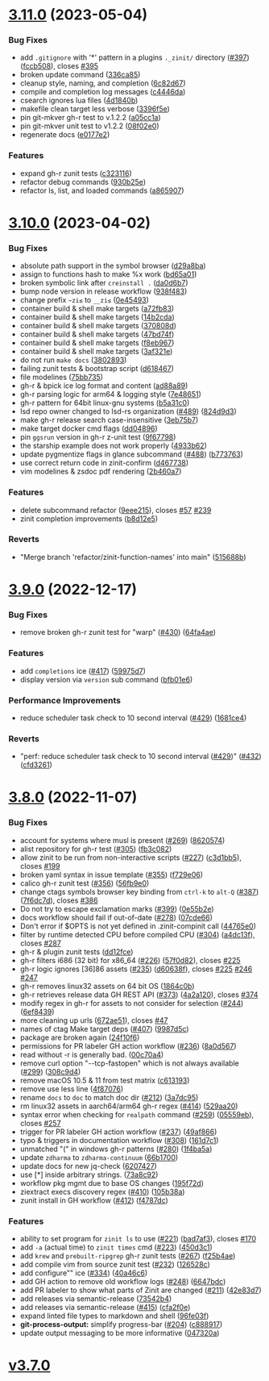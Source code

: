 # [3.11.0](https://github.com/zdharma-continuum/zinit/compare/v3.10.0...v3.11.0) (2023-05-04)


### Bug Fixes

* add `.gitignore` with '*' pattern in a plugins `._zinit/` directory ([#397](https://github.com/zdharma-continuum/zinit/issues/397)) ([fccb508](https://github.com/zdharma-continuum/zinit/commit/fccb5080ab4b1df83f01906082eea444f218776f)), closes [#395](https://github.com/zdharma-continuum/zinit/issues/395)
* broken update command ([336ca85](https://github.com/zdharma-continuum/zinit/commit/336ca85ade5d4c5c99bd903610baf9961753192b))
* cleanup style, naming, and completion ([6c82d67](https://github.com/zdharma-continuum/zinit/commit/6c82d6788dec6a60c4c217d03c45c327bc0e59a1))
* compile and completion log messages ([c4446da](https://github.com/zdharma-continuum/zinit/commit/c4446da57e5375f4a89ea94e1e8c04eacfc4e494))
* csearch ignores lua files ([4d1840b](https://github.com/zdharma-continuum/zinit/commit/4d1840b883e86cc46df2050c01bd0731e29023aa))
* makefile clean target less verbose ([3396f5e](https://github.com/zdharma-continuum/zinit/commit/3396f5e3aa1fb81d128d4f34b9ff868011d68981))
* pin git-mkver gh-r test to v.1.2.2 ([a05cc1a](https://github.com/zdharma-continuum/zinit/commit/a05cc1ab59db5b82c5a0f7ee0b6bbef84f0e8b0e))
* pin git-mkver unit test to v1.2.2 ([08f02e0](https://github.com/zdharma-continuum/zinit/commit/08f02e00d0fbc86b10d44d18f5b774c9c00806cc))
* regenerate docs ([e0177e2](https://github.com/zdharma-continuum/zinit/commit/e0177e20382d8336d55bc2637a6f2c515d25ce19))


### Features

* expand gh-r zunit tests ([c323116](https://github.com/zdharma-continuum/zinit/commit/c3231164836c8ca3ca9ebded8d95c31c0a186567))
* refactor debug commands ([930b25e](https://github.com/zdharma-continuum/zinit/commit/930b25ee3c6cc66931eda0030c422fddd69ef9c4))
* refactor ls, list, and loaded commands ([a865907](https://github.com/zdharma-continuum/zinit/commit/a86590762ac2bb5244db5d3cd7d99d32a9dc11fe))

# [3.10.0](https://github.com/zdharma-continuum/zinit/compare/v3.9.0...v3.10.0) (2023-04-02)


### Bug Fixes

* absolute path support in the symbol browser ([d29a8ba](https://github.com/zdharma-continuum/zinit/commit/d29a8ba2b757b936663c16d12e46d3638f44027a))
* assign to functions hash to make %x work ([bd65a01](https://github.com/zdharma-continuum/zinit/commit/bd65a017345ac891b6b14eb5feb4182bc9c74ace))
* broken symbolic link after `creinstall .` ([da0d6b7](https://github.com/zdharma-continuum/zinit/commit/da0d6b712c6466d11165ac9e27a6cd7de856e537))
* bump node version in release workflow ([938f483](https://github.com/zdharma-continuum/zinit/commit/938f48375b20545078b63d6c1dba0a905599afe4))
* change prefix `~zi≤` to `__zi≤` ([0e45493](https://github.com/zdharma-continuum/zinit/commit/0e45493e36ff350c79c164895bd4718103e2cf7a))
* container build & shell make targets ([a72fb83](https://github.com/zdharma-continuum/zinit/commit/a72fb83f0999a7fa4a26c6e1bb71d6cab3858b4f))
* container build & shell make targets ([14b2cda](https://github.com/zdharma-continuum/zinit/commit/14b2cda0397c343b1bfdc041cba7c4ab216e3803))
* container build & shell make targets ([370808d](https://github.com/zdharma-continuum/zinit/commit/370808dd5186f4b9c8a214e7ef6f4350df243b5b))
* container build & shell make targets ([47bd74f](https://github.com/zdharma-continuum/zinit/commit/47bd74f8a7c74761e9b03943d3c40fc523df585f))
* container build & shell make targets ([f8eb967](https://github.com/zdharma-continuum/zinit/commit/f8eb967b0e98f135b43cb5065aceb8a4f058aa09))
* container build & shell make targets ([3af321e](https://github.com/zdharma-continuum/zinit/commit/3af321e8e4975a07634df08acda383e4cf53e99c))
* do not run `make docs` ([3802893](https://github.com/zdharma-continuum/zinit/commit/3802893c74988fc03bad086601c905a1046a9fc1))
* failing zunit tests & bootstrap script ([d618467](https://github.com/zdharma-continuum/zinit/commit/d618467ff090a6dbfb327ca0a29141d0c9312b24))
* file modelines ([75bb735](https://github.com/zdharma-continuum/zinit/commit/75bb73547ed24ab6d25e1aed03684caebba39f5e))
* gh-r & bpick ice log format and content ([ad88a89](https://github.com/zdharma-continuum/zinit/commit/ad88a890ad25505acb764f9551ee00d5264daa9a))
* gh-r parsing logic for arm64 & logging style ([7e48651](https://github.com/zdharma-continuum/zinit/commit/7e486519d7aad48a8b6009ae5075f0efec2409f9))
* gh-r pattern for 64bit linux-gnu systems ([b5a31c0](https://github.com/zdharma-continuum/zinit/commit/b5a31c07f2bd2d823ce9e99b98228ec68db523bd))
* lsd repo owner changed to lsd-rs organization ([#489](https://github.com/zdharma-continuum/zinit/issues/489)) ([824d9d3](https://github.com/zdharma-continuum/zinit/commit/824d9d36177dac00a81333205e2b3dfbc35cb758))
* make gh-r release search case-insensitive ([3eb75b7](https://github.com/zdharma-continuum/zinit/commit/3eb75b7ee9db4dd01455811cf4ca4539dd07246b))
* make target docker cmd flags ([dd04896](https://github.com/zdharma-continuum/zinit/commit/dd048964491b9a63f4622b591b9a227d5e981408))
* pin `ggsrun` version in gh-r z-unit test ([9f67798](https://github.com/zdharma-continuum/zinit/commit/9f677989e8386469bc2d5dcb0d2cb5d62d489e34))
* the starship example does not work properly ([4933b62](https://github.com/zdharma-continuum/zinit/commit/4933b62f400a1b6b29b82a9ff233911b336a33c5))
* update pygmentize flags in glance subcommand ([#488](https://github.com/zdharma-continuum/zinit/issues/488)) ([b773763](https://github.com/zdharma-continuum/zinit/commit/b773763bdc37d414a5d954ccb00877374177f0ec))
* use correct return code in zinit-confirm ([d467738](https://github.com/zdharma-continuum/zinit/commit/d467738c1b1c834e938b4b4bb6e83cab5bfdc429))
* vim modelines & zsdoc pdf rendering ([2b460a7](https://github.com/zdharma-continuum/zinit/commit/2b460a74f236178cd8d06b55069049381d79256e))


### Features

* delete subcommand refactor ([9eee215](https://github.com/zdharma-continuum/zinit/commit/9eee215e3f8ee7d8404e4e54f8ef57a57a21fde2)), closes [#57](https://github.com/zdharma-continuum/zinit/issues/57) [#239](https://github.com/zdharma-continuum/zinit/issues/239)
* zinit completion improvements ([b8d12e5](https://github.com/zdharma-continuum/zinit/commit/b8d12e555d4cadff7769ef67c5d4c0d403f0b11e))


### Reverts

* "Merge branch 'refactor/zinit-function-names' into main" ([515688b](https://github.com/zdharma-continuum/zinit/commit/515688bc976e793422d21ba9debfdd1a982c611e))

# [3.9.0](https://github.com/zdharma-continuum/zinit/compare/v3.8.0...v3.9.0) (2022-12-17)


### Bug Fixes

* remove broken gh-r zunit test for "warp" ([#430](https://github.com/zdharma-continuum/zinit/issues/430)) ([64fa4ae](https://github.com/zdharma-continuum/zinit/commit/64fa4aef3ae517afe5444b24df9603e9d1a77a55))


### Features

* add `completions` ice ([#417](https://github.com/zdharma-continuum/zinit/issues/417)) ([59975d7](https://github.com/zdharma-continuum/zinit/commit/59975d70d7101651b0bb01f4e22c23db0dae8133))
* display version via `version` sub command ([bfb01e6](https://github.com/zdharma-continuum/zinit/commit/bfb01e65d7b9a98c643f3ee0a92f2df06372f52e))


### Performance Improvements

* reduce scheduler task check to 10 second interval ([#429](https://github.com/zdharma-continuum/zinit/issues/429)) ([1681ce4](https://github.com/zdharma-continuum/zinit/commit/1681ce40ebf98e5bf48b78ac5d6c060c1ecada99))


### Reverts

* "perf: reduce scheduler task check to 10 second interval ([#429](https://github.com/zdharma-continuum/zinit/issues/429))" ([#432](https://github.com/zdharma-continuum/zinit/issues/432)) ([cfd3261](https://github.com/zdharma-continuum/zinit/commit/cfd32618921ce0626a6deadc794da962750a845d))

# [3.8.0](https://github.com/zdharma-continuum/zinit/compare/v3.7.0...v3.8.0) (2022-11-07)


### Bug Fixes

* account for systems where musl is present ([#269](https://github.com/zdharma-continuum/zinit/issues/269)) ([8620574](https://github.com/zdharma-continuum/zinit/commit/8620574a5533695525260fd88df8d249c701217f))
* alist repository for gh-r test ([#305](https://github.com/zdharma-continuum/zinit/issues/305)) ([fb3c082](https://github.com/zdharma-continuum/zinit/commit/fb3c082551ee9f48676c3183d5a4e9e842d3d874))
* allow zinit to be run from non-interactive scripts ([#227](https://github.com/zdharma-continuum/zinit/issues/227)) ([c3d1bb5](https://github.com/zdharma-continuum/zinit/commit/c3d1bb586c77a98566c552358fd9aee084e30da8)), closes [#199](https://github.com/zdharma-continuum/zinit/issues/199)
* broken yaml syntax in issue template ([#355](https://github.com/zdharma-continuum/zinit/issues/355)) ([f729e06](https://github.com/zdharma-continuum/zinit/commit/f729e065db88a5cd0daa8a6f2bd2f8ee0439545a))
* calico gh-r zunit test ([#356](https://github.com/zdharma-continuum/zinit/issues/356)) ([56fb9e0](https://github.com/zdharma-continuum/zinit/commit/56fb9e0b1df21de809a2efc935882b49e9161618))
* change ctags symbols browser key  binding from `ctrl-k` to `alt-Q` ([#387](https://github.com/zdharma-continuum/zinit/issues/387)) ([7f6dc7d](https://github.com/zdharma-continuum/zinit/commit/7f6dc7da6c824b30c0e8e30ae0ecbda5be118e68)), closes [#386](https://github.com/zdharma-continuum/zinit/issues/386)
* Do not try to escape exclamation marks ([#399](https://github.com/zdharma-continuum/zinit/issues/399)) ([0e55b2e](https://github.com/zdharma-continuum/zinit/commit/0e55b2ea673915c462af752ee7d46fff55e6f436))
* docs workflow should fail if out-of-date ([#278](https://github.com/zdharma-continuum/zinit/issues/278)) ([07cde66](https://github.com/zdharma-continuum/zinit/commit/07cde660081c91382ce73b60485839710154c7c6))
* Don't error if $OPTS is not yet defined in .zinit-compinit call ([44765e0](https://github.com/zdharma-continuum/zinit/commit/44765e0bcb8d3f1ee3eb55286e33ad17b8c72a5e))
* filter by runtime detected CPU before compiled CPU ([#304](https://github.com/zdharma-continuum/zinit/issues/304)) ([a4dc13f](https://github.com/zdharma-continuum/zinit/commit/a4dc13f66a65c4fa52953104c13e44a7d7c0a945)), closes [#287](https://github.com/zdharma-continuum/zinit/issues/287)
* gh-r & plugin zunit tests ([dd12fce](https://github.com/zdharma-continuum/zinit/commit/dd12fce3f49db284de7cf18a03ef891cc46bc7cc))
* gh-r filters i686 (32 bit) for x86_64 ([#226](https://github.com/zdharma-continuum/zinit/issues/226)) ([57f0d82](https://github.com/zdharma-continuum/zinit/commit/57f0d82118ed626f04d4b9b8b26de48c9d7e0956)), closes [#225](https://github.com/zdharma-continuum/zinit/issues/225)
* gh-r logic ignores [36]86 assets ([#235](https://github.com/zdharma-continuum/zinit/issues/235)) ([d60638f](https://github.com/zdharma-continuum/zinit/commit/d60638f2217875056a061b3411c4bcc678dce5f6)), closes [#225](https://github.com/zdharma-continuum/zinit/issues/225) [#246](https://github.com/zdharma-continuum/zinit/issues/246) [#247](https://github.com/zdharma-continuum/zinit/issues/247)
* gh-r removes linux32 assets on 64 bit OS ([1864c0b](https://github.com/zdharma-continuum/zinit/commit/1864c0be09faa0e4d9a7c549cafed7d296d7517e))
* gh-r retrieves release data GH REST API  ([#373](https://github.com/zdharma-continuum/zinit/issues/373)) ([4a2a120](https://github.com/zdharma-continuum/zinit/commit/4a2a120b341793b1abaef5f12fbb4808277d8570)), closes [#374](https://github.com/zdharma-continuum/zinit/issues/374)
* modify regex in gh-r for assets to not consider for selection ([#244](https://github.com/zdharma-continuum/zinit/issues/244)) ([6ef8439](https://github.com/zdharma-continuum/zinit/commit/6ef84398b2c92073d88f440dfbfd554cb8e75343))
* more cleaning up urls ([672ae51](https://github.com/zdharma-continuum/zinit/commit/672ae514142b433708ea10486556fe3f0ba54e3e)), closes [#47](https://github.com/zdharma-continuum/zinit/issues/47)
* names of ctag Make target deps ([#407](https://github.com/zdharma-continuum/zinit/issues/407)) ([9987d5c](https://github.com/zdharma-continuum/zinit/commit/9987d5c781d4a95698ed649dc59b11c34006b1c1))
* package are broken again ([24f10f6](https://github.com/zdharma-continuum/zinit/commit/24f10f6367cbab6039bd0c1ca07dd9449bbc3557))
* permissions for PR labeler GH action workflow ([#236](https://github.com/zdharma-continuum/zinit/issues/236)) ([8a0d567](https://github.com/zdharma-continuum/zinit/commit/8a0d5678d1ee0eeed91d2c3a094578a2cd39ba04))
* read without -r is generally bad. ([00c70a4](https://github.com/zdharma-continuum/zinit/commit/00c70a434d50a1591bcdc73185150b2fdce96c77))
* remove curl option "--tcp-fastopen" which is not always available ([#299](https://github.com/zdharma-continuum/zinit/issues/299)) ([308c9d4](https://github.com/zdharma-continuum/zinit/commit/308c9d4cd82f3e41d2ae21ff31fba0dc4a7c6cb5))
* remove macOS 10.5 & 11 from test matrix ([c613193](https://github.com/zdharma-continuum/zinit/commit/c61319378df5b0deae68fc467b9a2449fcf67336))
* remove use less line ([4f87076](https://github.com/zdharma-continuum/zinit/commit/4f870766011d36c871d8afd07afe56733c8de76d))
* rename `docs` to `doc` to match doc dir ([#212](https://github.com/zdharma-continuum/zinit/issues/212)) ([3a7dc95](https://github.com/zdharma-continuum/zinit/commit/3a7dc95f02340fb56693ca0f304e31be8c8a9652))
* rm linux32 assets in aarch64/arm64 gh-r regex ([#414](https://github.com/zdharma-continuum/zinit/issues/414)) ([529aa20](https://github.com/zdharma-continuum/zinit/commit/529aa20f42a249f609b9e8248d6fd00d609a35ce))
* syntax error when checking for `realpath` command  ([#259](https://github.com/zdharma-continuum/zinit/issues/259)) ([05559eb](https://github.com/zdharma-continuum/zinit/commit/05559ebdbcda77622daaf3935d20fdf9b9c09c6c)), closes [#257](https://github.com/zdharma-continuum/zinit/issues/257)
* trigger for PR labeler GH action workflow ([#237](https://github.com/zdharma-continuum/zinit/issues/237)) ([49af866](https://github.com/zdharma-continuum/zinit/commit/49af86688bc8c5882744a679f9c0094e2f4c7fa6))
* typo & triggers in documentation workflow ([#308](https://github.com/zdharma-continuum/zinit/issues/308)) ([161d7c1](https://github.com/zdharma-continuum/zinit/commit/161d7c1ee1fc2bbb43442cd90b48e502bf62603f))
* unmatched "(" in windows gh-r patterns ([#280](https://github.com/zdharma-continuum/zinit/issues/280)) ([1f4ba5a](https://github.com/zdharma-continuum/zinit/commit/1f4ba5ae0ccf928d1914dc3a11d00393e0fd94a8))
* update `zdharma` to `zdharma-continuum` ([66b1700](https://github.com/zdharma-continuum/zinit/commit/66b17007523321f9afee91dbe75b487de5db4fec))
* update docs for new jq-check ([6207427](https://github.com/zdharma-continuum/zinit/commit/62074272563f88a32a701f56f914297930a9da19))
* use [*] inside arbitrary strings. ([73a8c92](https://github.com/zdharma-continuum/zinit/commit/73a8c92d43f57bca514e44b9fed14e941168c61f))
* workflow pkg mgmt due to base OS changes ([195f72d](https://github.com/zdharma-continuum/zinit/commit/195f72d54b80051fc71d1f73909f5dabe6745649))
* ziextract execs discovery regex ([#410](https://github.com/zdharma-continuum/zinit/issues/410)) ([105b38a](https://github.com/zdharma-continuum/zinit/commit/105b38a195e2a67eaba9d7a69bcef7738c57d12d))
* zunit install in GH workflow ([#412](https://github.com/zdharma-continuum/zinit/issues/412)) ([f4787dc](https://github.com/zdharma-continuum/zinit/commit/f4787dcac803ed9055c4032c516dba66737beebf))


### Features

* ability to set program for `zinit ls` to use ([#221](https://github.com/zdharma-continuum/zinit/issues/221)) ([bad7af3](https://github.com/zdharma-continuum/zinit/commit/bad7af3ae2d8aab18feb11a0251987fe3c08c31b)), closes [#170](https://github.com/zdharma-continuum/zinit/issues/170)
* add `-a` (actual time) to `zinit times` cmd ([#223](https://github.com/zdharma-continuum/zinit/issues/223)) ([450d3c1](https://github.com/zdharma-continuum/zinit/commit/450d3c10a8f6728ee8c76bfb99f777658b8d3f35))
* add `krew` and `prebuilt-ripgrep` gh-r zunit tests ([#267](https://github.com/zdharma-continuum/zinit/issues/267)) ([f25b4ae](https://github.com/zdharma-continuum/zinit/commit/f25b4ae2b9951bf0d1306a17ef512a1868211b78))
* add compile vim from source zunit test ([#232](https://github.com/zdharma-continuum/zinit/issues/232)) ([126528c](https://github.com/zdharma-continuum/zinit/commit/126528ccd50e98c0e71f06971ae16aceb571fb97))
* add configure"" ice ([#334](https://github.com/zdharma-continuum/zinit/issues/334)) ([40a46c6](https://github.com/zdharma-continuum/zinit/commit/40a46c6d2250af7e01d91b2f8ec3e01cf392c3d1))
* add GH action to remove old workflow logs ([#248](https://github.com/zdharma-continuum/zinit/issues/248)) ([6647bdc](https://github.com/zdharma-continuum/zinit/commit/6647bdc31c5b82378195ce71055099a7b36734a1))
* add PR labeler to show what parts of Zinit are changed ([#211](https://github.com/zdharma-continuum/zinit/issues/211)) ([42e83d7](https://github.com/zdharma-continuum/zinit/commit/42e83d7f99254c16e408f52848b914f7aa264372))
* add releases via semantic-release ([73542b4](https://github.com/zdharma-continuum/zinit/commit/73542b490981e43adca4a09b64c327fe811d01e1))
* add releases via semantic-release ([#415](https://github.com/zdharma-continuum/zinit/issues/415)) ([cfa2f0e](https://github.com/zdharma-continuum/zinit/commit/cfa2f0ebcd674706d5cb91533cf362f6f4ddd7ee))
* expand linted file types to markdown and shell ([96fe03f](https://github.com/zdharma-continuum/zinit/commit/96fe03f85baf8eae33270a09a5ca82f108f6cc25))
* **git-process-output:** simplify progress-bar ([#204](https://github.com/zdharma-continuum/zinit/issues/204)) ([c888917](https://github.com/zdharma-continuum/zinit/commit/c888917edbafa3772870ad1f320da7a5f169cc6f))
* update output messaging to be more informative ([047320a](https://github.com/zdharma-continuum/zinit/commit/047320a9234be4de8299ff4796e28e2363e77984))

# [v3.7.0](https://github.com/zdharma-continuum/zinit/compare/v3.1...v3.7.0)
